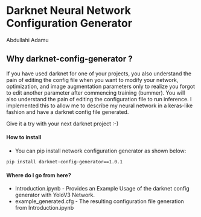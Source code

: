 # Darknet Neural Network Configuration Generator
Abdullahi Adamu


## Why darknet-config-generator ?
If you have used darknet for one of your projects, you also understand the pain of editing the config file when you want to modify your network, optimization, and image augmentation parameters only to realize you forgot to edit another parameter after commencing training (bummer). You will also understand the pain of editing the configuration file to run inference. I implemented this to allow me to describe my neural network in a keras-like fashion and have a darknet config file generated.

Give it a try with your next darknet project :-) 

#### How to install
* You can pip install network configuration generator as shown below:
```
pip install darknet-config-generator==1.0.1 
```

#### Where do I go from here?
- Introduction.ipynb -  Provides an Example Usage of the darknet config generator with YoloV3 Network.
- example_generated.cfg - The resulting configuration file generation from Introduction.ipynb
